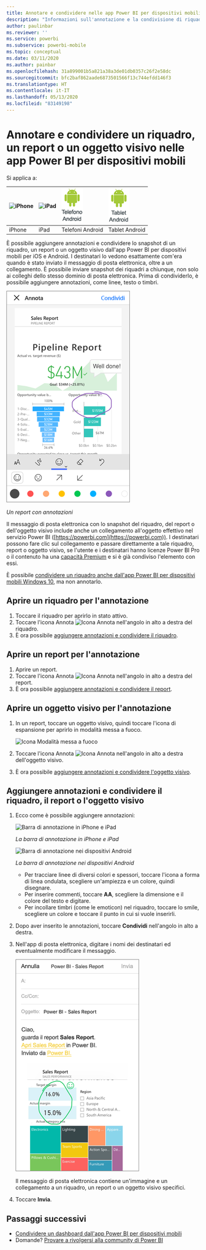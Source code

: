 ```yaml
---
title: Annotare e condividere nelle app Power BI per dispositivi mobili
description: "Informazioni sull'annotazione e la condivisione di riquadri, report e oggetti visivi dall'app Microsoft Power BI per dispositivi mobili iOS e Android. "
author: paulinbar
ms.reviewer: ''
ms.service: powerbi
ms.subservice: powerbi-mobile
ms.topic: conceptual
ms.date: 03/11/2020
ms.author: painbar
ms.openlocfilehash: 31a899001b5a821a38a3de01db0357c26f2e58dc
ms.sourcegitcommit: bfc2baf862aade6873501566f13c744efdd146f3
ms.translationtype: HT
ms.contentlocale: it-IT
ms.lasthandoff: 05/13/2020
ms.locfileid: "83149198"
---
```

# <a name="annotate-and-share-a-tile-report-or-visual-in-power-bi-mobile-apps"></a>Annotare e condividere un riquadro, un report o un oggetto visivo nelle app Power BI per dispositivi mobili
Si applica a:

| ![iPhone](./media/mobile-annotate-and-share-a-tile-from-the-mobile-apps/iphone-logo-50-px.png) | ![iPad](./media/mobile-annotate-and-share-a-tile-from-the-mobile-apps/ipad-logo-50-px.png) | ![Telefono Android](./media/mobile-annotate-and-share-a-tile-from-the-mobile-apps/android-phone-logo-50-px.png) | ![Tablet Android](./media/mobile-annotate-and-share-a-tile-from-the-mobile-apps/android-tablet-logo-50-px.png) |
|:--- |:--- |:--- |:--- |
| iPhone |iPad |Telefoni Android |Tablet Android |

È possibile aggiungere annotazioni e condividere lo snapshot di un riquadro, un report o un oggetto visivo dall'app Power BI per dispositivi mobili per iOS e Android. I destinatari lo vedono esattamente com'era quando è stato inviato il messaggio di posta elettronica, oltre a un collegamento. È possibile inviare snapshot dei riquadri a chiunque, non solo ai colleghi dello stesso dominio di posta elettronica. Prima di condividerlo, è possibile aggiungere annotazioni, come linee, testo o timbri.

![Report con annotazioni](./media/mobile-annotate-and-share-a-tile-from-the-mobile-apps/power-bi-iphone-annotate.png)

*Un report con annotazioni*

Il messaggio di posta elettronica con lo snapshot del riquadro, del report o dell'oggetto visivo include anche un collegamento all'oggetto effettivo nel servizio Power BI ([https://powerbi.com](https://powerbi.com)). I destinatari possono fare clic sul collegamento e passare direttamente a tale riquadro, report o oggetto visivo, se l'utente e i destinatari hanno licenze Power BI Pro o il contenuto ha una [capacità Premium](../../admin/service-premium-what-is.md) e si è già condiviso l'elemento con essi. 

È possibile [condividere un riquadro anche dall'app Power BI per dispositivi mobili Windows 10](mobile-windows-10-phone-app-get-started.md), ma non annotarlo.

## <a name="open-a-tile-for-annotating"></a>Aprire un riquadro per l'annotazione
1. Toccare il riquadro per aprirlo in stato attivo.
2. Toccare l'icona Annota ![Icona Annota](./././media/mobile-annotate-and-share-a-tile-from-the-mobile-apps/power-bi-ios-annotate-icon.png) nell'angolo in alto a destra del riquadro.
3. È ora possibile [aggiungere annotazioni e condividere il riquadro](mobile-annotate-and-share-a-tile-from-the-mobile-apps.md#annotate-and-share-the-tile-report-or-visual).

## <a name="open-a-report-for-annotating"></a>Aprire un report per l'annotazione
1. Aprire un report. 
2. Toccare l'icona Annota ![Icona Annota](./././media/mobile-annotate-and-share-a-tile-from-the-mobile-apps/power-bi-ios-annotate-icon.png) nell'angolo in alto a destra del report.
3. È ora possibile [aggiungere annotazioni e condividere il report](mobile-annotate-and-share-a-tile-from-the-mobile-apps.md#annotate-and-share-the-tile-report-or-visual).

## <a name="open-a-visual-for-annotating"></a>Aprire un oggetto visivo per l'annotazione
1. In un report, toccare un oggetto visivo, quindi toccare l'icona di espansione per aprirlo in modalità messa a fuoco. 
   
    ![Icona Modalità messa a fuoco](./media/mobile-annotate-and-share-a-tile-from-the-mobile-apps/power-bi-ios-visual-focus-mode.png)
2. Toccare l'icona Annota ![Icona Annota](./././media/mobile-annotate-and-share-a-tile-from-the-mobile-apps/power-bi-ios-annotate-icon.png) nell'angolo in alto a destra dell'oggetto visivo.
3. È ora possibile [aggiungere annotazioni e condividere l'oggetto visivo](mobile-annotate-and-share-a-tile-from-the-mobile-apps.md#annotate-and-share-the-tile-report-or-visual).

## <a name="annotate-and-share-the-tile-report-or-visual"></a>Aggiungere annotazioni e condividere il riquadro, il report o l'oggetto visivo
1. Ecco come è possibile aggiungere annotazioni:  
   
   ![Barra di annotazione in iPhone e iPad](./media/mobile-annotate-and-share-a-tile-from-the-mobile-apps/power-bi-ios-annotation-menu.png)
   
   *La barra di annotazione in iPhone e iPad*
   
   ![Barra di annotazione nei dispositivi Android](./media/mobile-annotate-and-share-a-tile-from-the-mobile-apps/power-bi-android-annotate-bar.png)
   
   *La barra di annotazione nei dispositivi Android*
   
   * Per tracciare linee di diversi colori e spessori, toccare l'icona a forma di linea ondulata, scegliere un'ampiezza e un colore, quindi disegnare.  
   * Per inserire commenti, toccare **AA**, scegliere la dimensione e il colore del testo e digitare.  
   * Per incollare timbri (come le emoticon) nel riquadro, toccare lo smile, scegliere un colore e toccare il punto in cui si vuole inserirli.   
2. Dopo aver inserito le annotazioni, toccare **Condividi** nell'angolo in alto a destra.
3. Nell'app di posta elettronica, digitare i nomi dei destinatari ed eventualmente modificare il messaggio.  
   
   ![Report con annotazioni nella posta elettronica](./media/mobile-annotate-and-share-a-tile-from-the-mobile-apps/power-bi-iphone-annotate-send.png)
   
   Il messaggio di posta elettronica contiene un'immagine e un collegamento a un riquadro, un report o un oggetto visivo specifici. 
4. Toccare **Invia**.

## <a name="next-steps"></a>Passaggi successivi
* [Condividere un dashboard dall'app Power BI per dispositivi mobili](mobile-share-dashboard-from-the-mobile-apps.md)
* Domande? [Provare a rivolgersi alla community di Power BI](https://community.powerbi.com/)

